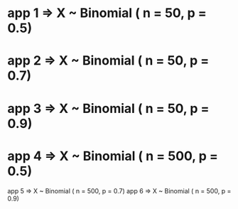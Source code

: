  # app 1 => X ~ Binomial ( n = 50, p = 0.5)
 # app 2 => X ~ Binomial ( n = 50, p = 0.7)
 # app 3 => X ~ Binomial ( n = 50, p = 0.9)
 # app 4 => X ~ Binomial ( n = 500, p = 0.5)
 app 5 => X ~ Binomial ( n = 500, p = 0.7)
 app 6 => X ~ Binomial ( n = 500, p = 0.9)
